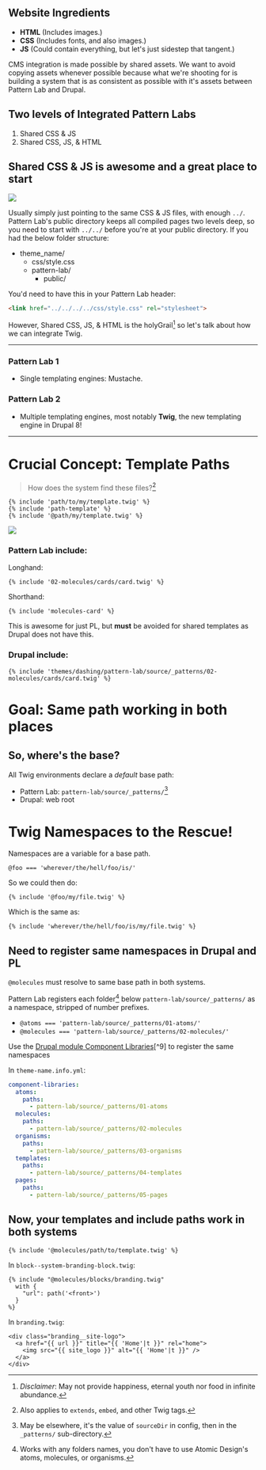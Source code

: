 ## Website Ingredients

* **HTML** \(Includes images.\)
* **CSS** \(Includes fonts, and also images.\)
* **JS** \(Could contain everything, but let's just sidestep that tangent.\)

CMS integration is made possible by shared assets. We want to avoid copying assets whenever possible because what we're shooting for is building a system that is as consistent as possible with it's assets between Pattern Lab and Drupal.

## Two levels of Integrated Pattern Labs

1. Shared CSS & JS
2. Shared CSS, JS, & HTML

## Shared CSS & JS is awesome and a great place to start

![](/assets/shared-assets-folder-structure.png)

Usually simply just pointing to the same CSS & JS files, with enough `../`. Pattern Lab's public directory keeps all compiled pages two levels deep, so you need to start with `../../` before you're at your public directory. If you had the below folder structure:

* theme\_name/
  * css/style.css
  * pattern-lab/
    * public/

You'd need to have this in your Pattern Lab header:

```html
<link href="../../../../css/style.css" rel="stylesheet">
```

However, Shared CSS, JS, & HTML is the  holyGrail[^1] so let's talk about how we can integrate Twig.

---

### Pattern Lab 1

* Single templating engines: Mustache.

### Pattern Lab 2

* Multiple templating engines, most notably **Twig**, the new templating engine in Drupal 8!

---

# Crucial Concept: Template Paths

> How does the system find these files?[^6]

```twig
{% include 'path/to/my/template.twig' %}
{% include 'path-template' %}
{% include '@path/my/template.twig' %}
```

![](/assets/file-structure.png)

### Pattern Lab include:

Longhand:

```twig
{% include '02-molecules/cards/card.twig' %}
```

Shorthand:

```twig
{% include 'molecules-card' %}
```

This is awesome for just PL, but **must** be avoided for shared templates as Drupal does not have this.

### Drupal include:

```twig
{% include 'themes/dashing/pattern-lab/source/_patterns/02-molecules/cards/card.twig' %}
```

# Goal: Same path working in both places

## So, where's the base?

All Twig environments declare a _default_ base path:

* Pattern Lab: `pattern-lab/source/_patterns/`[^7]
* Drupal: web root

# Twig Namespaces to the Rescue!

Namespaces are a variable for a base path.

```
@foo === 'wherever/the/hell/foo/is/'
```

So we could then do:

```twig
{% include '@foo/my/file.twig' %}
```

Which is the same as:

```twig
{% include 'wherever/the/hell/foo/is/my/file.twig' %}
```

## Need to register same namespaces in Drupal and PL

`@molecules` must resolve to same base path in both systems.

Pattern Lab registers each folder[^8] below `pattern-lab/source/_patterns/` as a namespace, stripped of number prefixes.

* `@atoms === 'pattern-lab/source/_patterns/01-atoms/'`
* `@molecules === 'pattern-lab/source/_patterns/02-molecules/'`

Use the [Drupal module Component Libraries](https://www.drupal.org/project/components)[^9] to register the same namespaces

In `theme-name.info.yml`:

```yaml
component-libraries:
  atoms:
    paths:
      - pattern-lab/source/_patterns/01-atoms
  molecules:
    paths:
      - pattern-lab/source/_patterns/02-molecules
  organisms:
    paths:
      - pattern-lab/source/_patterns/03-organisms
  templates:
    paths:
      - pattern-lab/source/_patterns/04-templates
  pages:
    paths:
      - pattern-lab/source/_patterns/05-pages
```

## Now, your templates and include paths work in both systems

```twig
{% include '@molecules/path/to/template.twig' %}
```

In `block--system-branding-block.twig`:

```twig
{% include "@molecules/blocks/branding.twig"
  with {
    "url": path('<front>')
  }
%}
```

In `branding.twig`:

```twig
<div class="branding__site-logo">
  <a href="{{ url }}" title="{{ 'Home'|t }}" rel="home">
    <img src="{{ site_logo }}" alt="{{ 'Home'|t }}" />
  </a>
</div>
```

[^1]: _Disclaimer_: May not provide happiness, eternal youth nor food in infinite abundance.

[^6]: Also applies to `extends`, `embed`, and other Twig tags.

[^7]: May be elsewhere, it's the value of `sourceDir` in config, then in the `_patterns/` sub-directory.

[^8]: Works with any folders names, you don't have to use Atomic Design's atoms, molecules, or organisms.
